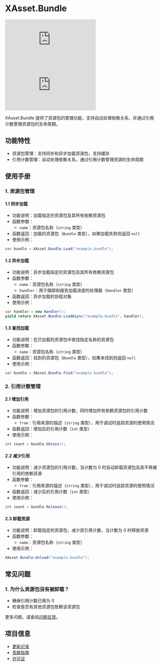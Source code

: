 # XAsset.Bundle

[![Version](https://img.shields.io/npm/v/org.eframework.u3d.res)](https://www.npmjs.com/package/org.eframework.u3d.res)
[![Downloads](https://img.shields.io/npm/dm/org.eframework.u3d.res)](https://www.npmjs.com/package/org.eframework.u3d.res)

XAsset.Bundle 提供了资源包的管理功能，支持自动处理依赖关系，并通过引用计数管理资源包的生命周期。

## 功能特性

- 资源包管理：支持同步和异步加载资源包，支持缓存
- 引用计数管理：自动处理依赖关系，通过引用计数管理资源的生命周期

## 使用手册

### 1. 资源包管理

#### 1.1 同步加载
- 功能说明：加载指定的资源包及其所有依赖资源包
- 函数参数：
  - `name`：资源包名称（`string` 类型）
- 函数返回：加载的资源包（`Bundle` 类型），如果加载失败则返回 `null`
- 使用示例：
```csharp
var bundle = XAsset.Bundle.Load("example.bundle");
```

#### 1.2 异步加载
- 功能说明：异步加载指定的资源包及其所有依赖资源包
- 函数参数：
  - `name`：资源包名称（`string` 类型）
  - `handler`：用于跟踪和报告加载进度的处理器（`Handler` 类型）
- 函数返回：异步加载的协程对象
- 使用示例：
```csharp
var handler = new Handler();
yield return XAsset.Bundle.LoadAsync("example.bundle", handler);
```

#### 1.3 查找加载
- 功能说明：在已加载的资源包中查找指定名称的资源包
- 函数参数：
  - `name`：资源包名称（`string` 类型）
- 函数返回：找到的资源包（`Bundle` 类型），如果未找到则返回 `null`
- 使用示例：
```csharp
var bundle = XAsset.Bundle.Find("example.bundle");
```

### 2. 引用计数管理

#### 2.1 增加引用
- 功能说明：增加资源包的引用计数，同时增加所有依赖资源包的引用计数
- 函数参数：
  - `from`：引用来源的描述（`string` 类型），用于调试时追踪资源的使用情况
- 函数返回：增加后的引用计数（`int` 类型）
- 使用示例：
```csharp
int count = bundle.Obtain();
```

#### 2.2 减少引用
- 功能说明：减少资源包的引用计数，当计数为 0 时自动卸载资源包及其不再被引用的依赖资源
- 函数参数：
  - `from`：引用来源的描述（`string` 类型），用于调试时追踪资源的使用情况
- 函数返回：减少后的引用计数（`int` 类型）
- 使用示例：
```csharp
int count = bundle.Release();
```

#### 2.3 卸载资源
- 功能说明：卸载指定的资源包，减少其引用计数，当计数为 0 时释放资源
- 函数参数：
  - `name`：资源包名称（`string` 类型）
- 使用示例：
```csharp
XAsset.Bundle.Unload("example.bundle");
```

## 常见问题

### 1. 为什么资源包没有被卸载？
- 确保引用计数已降为 0
- 检查是否有其他资源包依赖该资源包

更多问题，请查阅[问题反馈](../CONTRIBUTING.md#问题反馈)。

## 项目信息

- [更新记录](../CHANGELOG.md)
- [贡献指南](../CONTRIBUTING.md)
- [许可证](../LICENSE.md)